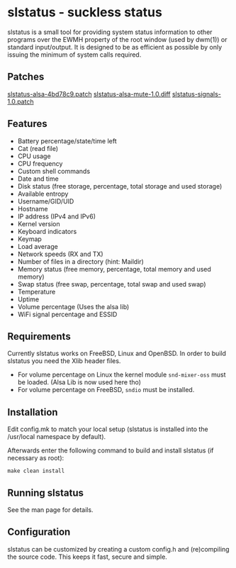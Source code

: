 slstatus - suckless status
==========================
slstatus is a small tool for providing system status information to other
programs over the EWMH property of the root window (used by dwm(1)) or
standard input/output. It is designed to be as efficient as possible by
only issuing the minimum of system calls required.

Patches
-------
[slstatus-alsa-4bd78c9.patch](https://tools.suckless.org/slstatus/patches/alsa/slstatus-alsa-4bd78c9.patch)
[slstatus-alsa-mute-1.0.diff](https://tools.suckless.org/slstatus/patches/alsa/slstatus-alsa-mute-1.0.diff)
[slstatus-signals-1.0.patch](https://tools.suckless.org/slstatus/patches/signals/slstatus-signals-1.0.patch)

Features
--------
-   Battery percentage/state/time left
-   Cat (read file)
-   CPU usage
-   CPU frequency
-   Custom shell commands
-   Date and time
-   Disk status (free storage, percentage, total storage and used storage)
-   Available entropy
-   Username/GID/UID
-   Hostname
-   IP address (IPv4 and IPv6)
-   Kernel version
-   Keyboard indicators
-   Keymap
-   Load average
-   Network speeds (RX and TX)
-   Number of files in a directory (hint: Maildir)
-   Memory status (free memory, percentage, total memory and used memory)
-   Swap status (free swap, percentage, total swap and used swap)
-   Temperature
-   Uptime
-   Volume percentage (Uses the alsa lib)
-   WiFi signal percentage and ESSID

Requirements
------------
Currently slstatus works on FreeBSD, Linux and OpenBSD.
In order to build slstatus you need the Xlib header files.

-   For volume percentage on Linux the kernel module `snd-mixer-oss` must be
  loaded. (Alsa Lib is now used here tho)
-   For volume percentage on FreeBSD, `sndio` must be installed.


Installation
------------
Edit config.mk to match your local setup (slstatus is installed into the
/usr/local namespace by default).

Afterwards enter the following command to build and install slstatus (if
necessary as root):

    make clean install

Running slstatus
----------------
See the man page for details.

Configuration
-------------
slstatus can be customized by creating a custom config.h and (re)compiling the
source code. This keeps it fast, secure and simple.
